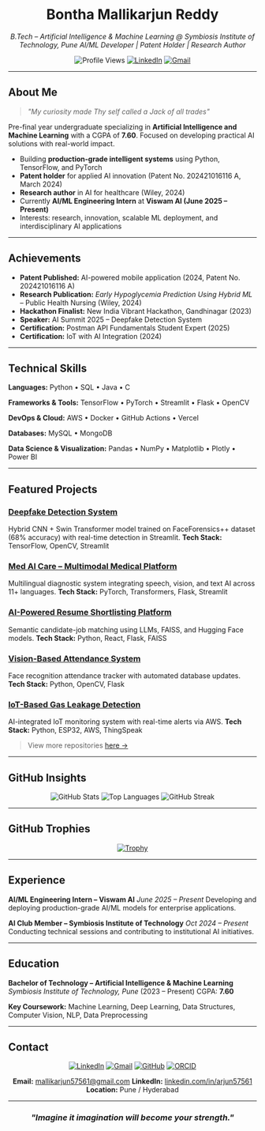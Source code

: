<div align="center">
  
# Bontha Mallikarjun Reddy

*B.Tech – Artificial Intelligence & Machine Learning @ Symbiosis Institute of Technology, Pune*
*AI/ML Developer | Patent Holder | Research Author*

![Profile Views](https://komarev.com/ghpvc/?username=Arjun-57561\&color=blue\&style=flat-square)
[![LinkedIn](https://img.shields.io/badge/LinkedIn-arjun57561-blue?style=flat-square\&logo=linkedin)](https://www.linkedin.com/in/arjun57561)
[![Gmail](https://img.shields.io/badge/Email-mallikarjun57561@gmail.com-red?style=flat-square\&logo=gmail)](mailto:mallikarjun57561@gmail.com)

</div>

---

## About Me

> *"My curiosity made Thy self called a Jack of all trades"*

Pre-final year undergraduate specializing in **Artificial Intelligence and Machine Learning** with a CGPA of **7.60**. Focused on developing practical AI solutions with real-world impact.

* Building **production-grade intelligent systems** using Python, TensorFlow, and PyTorch
* **Patent holder** for applied AI innovation (Patent No. 202421016116 A, March 2024)
* **Research author** in AI for healthcare (Wiley, 2024)
* Currently **AI/ML Engineering Intern** at **Viswam AI (June 2025 – Present)**
* Interests: research, innovation, scalable ML deployment, and interdisciplinary AI applications

---

## Achievements

* **Patent Published:** AI-powered mobile application (2024, Patent No. 202421016116 A)
* **Research Publication:** *Early Hypoglycemia Prediction Using Hybrid ML* – Public Health Nursing (Wiley, 2024)
* **Hackathon Finalist:** New India Vibrant Hackathon, Gandhinagar (2023)
* **Speaker:** AI Summit 2025 – Deepfake Detection System
* **Certification:** Postman API Fundamentals Student Expert (2025)
* **Certification:** IoT with AI Integration (2024)

---

## Technical Skills

**Languages:**
Python • SQL • Java • C

**Frameworks & Tools:**
TensorFlow • PyTorch • Streamlit • Flask • OpenCV

**DevOps & Cloud:**
AWS • Docker • GitHub Actions • Vercel

**Databases:**
MySQL • MongoDB

**Data Science & Visualization:**
Pandas • NumPy • Matplotlib • Plotly • Power BI

---

## Featured Projects

### [Deepfake Detection System](https://github.com/Arjun-57561)

Hybrid CNN + Swin Transformer model trained on FaceForensics++ dataset (68% accuracy) with real-time detection in Streamlit.
**Tech Stack:** TensorFlow, OpenCV, Streamlit

### [Med AI Care – Multimodal Medical Platform](https://github.com/Arjun-57561)

Multilingual diagnostic system integrating speech, vision, and text AI across 11+ languages.
**Tech Stack:** PyTorch, Transformers, Flask, Streamlit

### [AI-Powered Resume Shortlisting Platform](https://github.com/Arjun-57561)

Semantic candidate-job matching using LLMs, FAISS, and Hugging Face models.
**Tech Stack:** Python, React, Flask, FAISS

### [Vision-Based Attendance System](https://github.com/Arjun-57561)

Face recognition attendance tracker with automated database updates.
**Tech Stack:** Python, OpenCV, Flask

### [IoT-Based Gas Leakage Detection](https://github.com/Arjun-57561)

AI-integrated IoT monitoring system with real-time alerts via AWS.
**Tech Stack:** Python, ESP32, AWS, ThingSpeak

> View more repositories [here →](https://github.com/Arjun-57561?tab=repositories)

---

## GitHub Insights

<div align="center">

![GitHub Stats](https://github-readme-stats.vercel.app/api?username=Arjun-57561\&show_icons=true\&theme=radical\&hide_border=true\&count_private=true)
![Top Languages](https://github-readme-stats.vercel.app/api/top-langs/?username=Arjun-57561\&layout=compact\&theme=radical\&hide_border=true)
![GitHub Streak](https://github-readme-streak-stats.herokuapp.com/?user=Arjun-57561\&theme=radical\&hide_border=true)

</div>

---

## GitHub Trophies

<div align="center">

[![Trophy](https://github-profile-trophy.vercel.app/?username=Arjun-57561\&theme=radical\&no-frame=true\&margin-w=10\&margin-h=10\&row=2)](https://github.com/ryo-ma/github-profile-trophy)

</div>

---

## Experience

**AI/ML Engineering Intern – Viswam AI**
*June 2025 – Present*
Developing and deploying production-grade AI/ML models for enterprise applications.

**AI Club Member – Symbiosis Institute of Technology**
*Oct 2024 – Present*
Conducting technical sessions and contributing to institutional AI initiatives.

---

## Education

**Bachelor of Technology – Artificial Intelligence & Machine Learning**
*Symbiosis Institute of Technology, Pune* (2023 – Present)
CGPA: **7.60**

**Key Coursework:** Machine Learning, Deep Learning, Data Structures, Computer Vision, NLP, Data Preprocessing

---

## Contact

<div align="center">

[![LinkedIn](https://img.shields.io/badge/LinkedIn-0077B5?style=for-the-badge\&logo=linkedin\&logoColor=white)](https://www.linkedin.com/in/arjun57561)
[![Gmail](https://img.shields.io/badge/Gmail-D14836?style=for-the-badge\&logo=gmail\&logoColor=white)](mailto:mallikarjun57561@gmail.com)
[![GitHub](https://img.shields.io/badge/GitHub-100000?style=for-the-badge\&logo=github\&logoColor=white)](https://github.com/Arjun-57561)
[![ORCID](https://img.shields.io/badge/ORCID-A6CE39?style=for-the-badge\&logo=orcid\&logoColor=white)](https://orcid.org/0009-0004-4624-1747)

**Email:** [mallikarjun57561@gmail.com](mailto:mallikarjun57561@gmail.com)
**LinkedIn:** [linkedin.com/in/arjun57561](https://www.linkedin.com/in/arjun57561)
**Location:** Pune / Hyderabad

</div>

---

<div align="center">

### *"Imagine it imagination will become your strength."*

</div>
